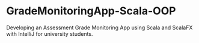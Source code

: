# GradeMonitoringApp-Scala-OOP
Developing an Assessment Grade Monitoring App using Scala and ScalaFX with IntelliJ for university students.
